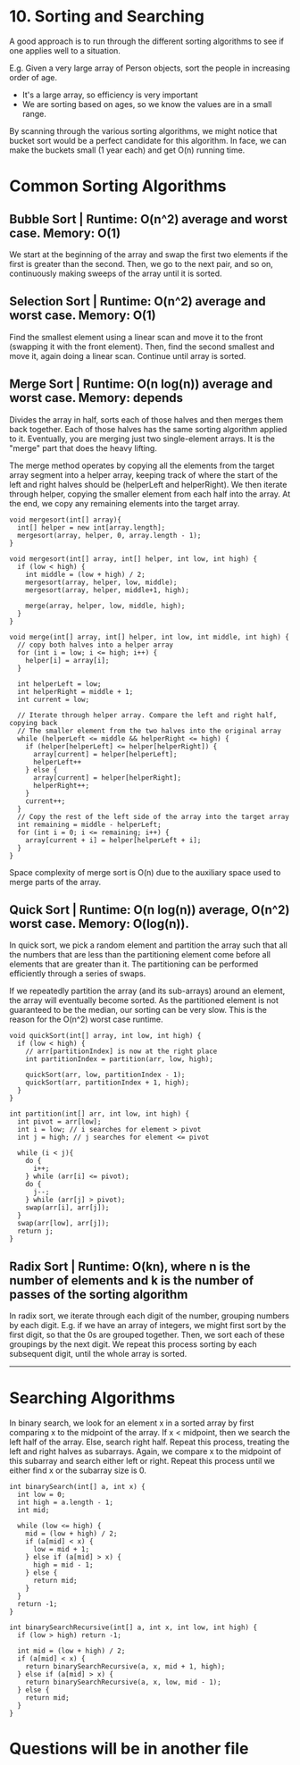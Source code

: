 # 10. Sorting and Searching

A good approach is to run through the different sorting algorithms to see if one applies well to a situation.

E.g. Given a very large array of Person objects, sort the people in increasing order of age.
- It's a large array, so efficiency is very important
- We are sorting based on ages, so we know the values are in a small range.

By scanning through the various sorting algorithms, we might notice that bucket sort would be a perfect candidate for this algorithm. In face, we can make the buckets small (1 year each) and get O(n) running time.

# Common Sorting Algorithms
## Bubble Sort | Runtime: O(n^2) average and worst case. Memory: O(1)
We start at the beginning of the array and swap the first two elements if the first is greater than the second. Then, we go to the next pair, and so on, continuously making sweeps of the array until it is sorted.

## Selection Sort | Runtime: O(n^2) average and worst case. Memory: O(1)
Find the smallest element using a linear scan and move it to the front (swapping it with the front element). Then, find the second smallest and move it, again doing a linear scan. Continue until array is sorted.

## Merge Sort | Runtime: O(n log(n)) average and worst case. Memory: depends
Divides the array in half, sorts each of those halves and then merges them back together. Each of those halves has the same sorting algorithm applied to it. Eventually, you are merging just two single-element arrays. It is the "merge" part that does the heavy lifting.

The merge method operates by copying all the elements from the target array segment into a helper array, keeping track of where the start of the left and right halves should be (helperLeft and helperRight). We then iterate through helper, copying the smaller element from each half into the array. At the end, we copy any remaining elements into the target array.

```
void mergesort(int[] array){
  int[] helper = new int[array.length];
  mergesort(array, helper, 0, array.length - 1);
}

void mergesort(int[] array, int[] helper, int low, int high) {
  if (low < high) {
    int middle = (low + high) / 2;
    mergesort(array, helper, low, middle);
    mergesort(array, helper, middle+1, high);

    merge(array, helper, low, middle, high);
  }
}

void merge(int[] array, int[] helper, int low, int middle, int high) {
  // copy both halves into a helper array
  for (int i = low; i <= high; i++) {
    helper[i] = array[i];
  }

  int helperLeft = low;
  int helperRight = middle + 1;
  int current = low;

  // Iterate through helper array. Compare the left and right half, copying back
  // The smaller element from the two halves into the original array
  while (helperLeft <= middle && helperRight <= high) {
    if (helper[helperLeft] <= helper[helperRight]) {
      array[current] = helper[helperLeft];
      helperLeft++
    } else {
      array[current] = helper[helperRight];
      helperRight++;
    }
    current++;
  }
  // Copy the rest of the left side of the array into the target array
  int remaining = middle - helperLeft;
  for (int i = 0; i <= remaining; i++) {
    array[current + i] = helper[helperLeft + i];
  }
}
```
Space complexity of merge sort is O(n) due to the auxiliary space used to merge parts of the array.

## Quick Sort | Runtime: O(n log(n)) average, O(n^2) worst case. Memory: O(log(n)).
In quick sort, we pick a random element and partition the array such that all the numbers that are less than the partitioning element come before all elements that are greater than it. The partitioning can be performed efficiently through a series of swaps.

If we repeatedly partition the array (and its sub-arrays) around an element, the array will eventually become sorted. As the partitioned element is not guaranteed to be the median, our sorting can be very slow. This is the reason for the O(n^2) worst case runtime.

```
void quickSort(int[] array, int low, int high) {
  if (low < high) {
    // arr[partitionIndex] is now at the right place
    int partitionIndex = partition(arr, low, high);

    quickSort(arr, low, partitionIndex - 1);
    quickSort(arr, partitionIndex + 1, high);
  }
}

int partition(int[] arr, int low, int high) {
  int pivot = arr[low];
  int i = low; // i searches for element > pivot
  int j = high; // j searches for element <= pivot

  while (i < j){
    do {
      i++;
    } while (arr[i] <= pivot);
    do {
      j--;
    } while (arr[j] > pivot);
    swap(arr[i], arr[j]);
  }
  swap(arr[low], arr[j]);
  return j;
}
```

## Radix Sort | Runtime: O(kn), where n is the number of elements and k is the number of passes of the sorting algorithm
In radix sort, we iterate through each digit of the number, grouping numbers by each digit. E.g. if we have an array of integers, we might first sort by the first digit, so that the 0s are grouped together. Then, we sort each of these groupings by the next digit. We repeat this process sorting by each subsequent digit, until the whole array is sorted.

---

# Searching Algorithms
In binary search, we look for an element x in a sorted array by first comparing x to the midpoint of the array. If x < midpoint, then we search the left half of the array. Else, search right half. Repeat this process, treating the left and right halves as subarrays. Again, we compare x to the midpoint of this subarray and search either left or right. Repeat this process until we either find x or the subarray size is 0.

```
int binarySearch(int[] a, int x) {
  int low = 0;
  int high = a.length - 1;
  int mid;

  while (low <= high) {
    mid = (low + high) / 2;
    if (a[mid] < x) {
      low = mid + 1;
    } else if (a[mid] > x) {
      high = mid - 1;
    } else {
      return mid;
    }
  }
  return -1;
}

int binarySearchRecursive(int[] a, int x, int low, int high) {
  if (low > high) return -1;

  int mid = (low + high) / 2;
  if (a[mid] < x) {
    return binarySearchRecursive(a, x, mid + 1, high);
  } else if (a[mid] > x) {
    return binarySearchRecursive(a, x, low, mid - 1);
  } else {
    return mid;
  }
}
```

# Questions will be in another file
